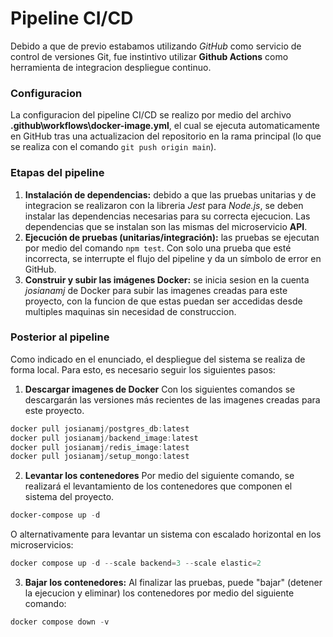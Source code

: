 # Pipeline CI/CD

Debido a que de previo estabamos utilizando _GitHub_ como servicio de control de versiones Git, fue instintivo utilizar __Github Actions__ como herramienta de integracion despliegue continuo. 

### Configuracion 

La configuracion del pipeline CI/CD se realizo por medio del archivo __.github\workflows\docker-image.yml__, el cual se ejecuta automaticamente en GitHub tras una actualizacion del repositorio en la rama principal (lo que se realiza con el comando `git push origin main`).

### Etapas del pipeline

1. **Instalación de dependencias:** debido a que las pruebas unitarias y de integracion se realizaron con la libreria _Jest_ para _Node.js_, se deben instalar las dependencias necesarias para su correcta ejecucion. Las dependencias que se instalan son las mismas del microservicio __API__.
2. **Ejecución de pruebas (unitarias/integración):** las pruebas se ejecutan por medio del comando `npm test`. Con solo una prueba que esté incorrecta, se interrupte el flujo del pipeline y da un símbolo de error en GitHub.
3. **Construir y subir las imágenes Docker:** se inicia sesion en la cuenta _josianamj_ de Docker para subir las imagenes creadas para este proyecto, con la funcion de que estas puedan ser accedidas desde multiples maquinas sin necesidad de construccion. 

### Posterior al pipeline
Como indicado en el enunciado, el despliegue del sistema se realiza de forma local. Para esto, es necesario seguir los siguientes pasos:

1. __Descargar imagenes de Docker__
Con los siguientes comandos se descargarán las versiones más recientes de las imagenes creadas para este proyecto. 

```powershell
docker pull josianamj/postgres_db:latest 
docker pull josianamj/backend_image:latest
docker pull josianamj/redis_image:latest
docker pull josianamj/setup_mongo:latest
```

2. __Levantar los contenedores__
Por medio del siguiente comando, se realizará el levantamiento de los contenedores que componen el sistema del proyecto.

```powershell
docker-compose up -d
```
O alternativamente para levantar un sistema con escalado horizontal en los microservicios:
```powershell
docker compose up -d --scale backend=3 --scale elastic=2
```

3. __Bajar los contenedores:__ Al finalizar las pruebas, puede "bajar" (detener la ejecucion y eliminar) los contenedores por medio del siguiente comando:

```powershell
docker compose down -v
```
